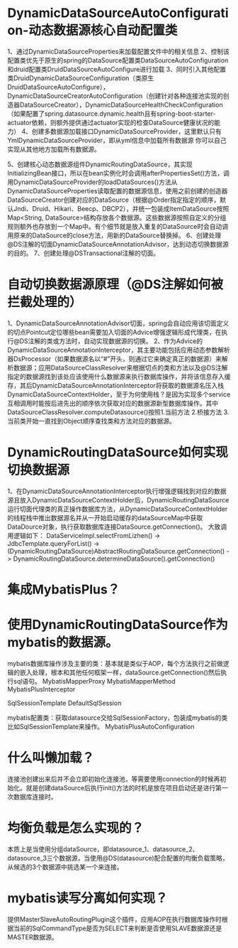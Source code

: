 # DynamicDataSourceAutoConfiguration-动态数据源核心自动配置类

1、通过DynamicDataSourceProperties来加载配置文件中的相关信息
2、控制该配置类优先于原生的spring的DataSource配置类DataSourceAutoConfiguration和druid配置类DruidDataSourceAutoConfigure进行加载
3、同时引入其他配置类DruidDynamicDataSourceConfiguration（类原生DruidDataSourceAutoConfigure），DynamicDataSourceCreatorAutoConfiguration（创建针对各种连接池实现的创造器DataSourceCreator），DynamicDataSourceHealthCheckConfiguration（如果配置了spring.datasource.dynamic.health且有spring-boot-starter-actuator依赖，则额外提供通过actuator实现的检查DataSource健康状况的能力）
4、创建多数据源加载接口DynamicDataSourceProvider，这里默认只有YmlDynamicDataSourceProvider，即从yml信息中加载所有数据源 你可以自己实现从其他地方加载所有数据源。

5、创建核心动态数据源组件DynamicRoutingDataSource，其实现InitializingBean接口，所以在bean实例化时会调用afterPropertiesSet()方法，调用DynamicDataSourceProvider的loadDataSources()方法从DynamicDataSourceProperties读取配置的数据源信息，使用之前创建的创造器DataSourceCreator创建对应的DataSource（根据@Order指定指定的顺序，默认Jndi、Druid、Hikari、Beecp、DBCP2），并统一包装成ItemDataSource按照Map<String, DataSource>结构存放各个数据源。这些数据源按照自定义的分组规则额外也存放到一个Map中。有个细节就是放入重复的DataSource时会自动调用原来的DataSource的close方法，用新的DataSource替换掉。
6、创建处理@DS注解的切面DynamicDataSourceAnnotationAdvisor，达到动态切换数据源的目的。
7、创建处理@DSTransactional注解的切面。



# 自动切换数据源原理（@DS注解如何被拦截处理的）
1、DynamicDataSourceAnnotationAdvisor切面，spring会自动应用该切面定义的切点Pointcut定位哪些bean需要加入切面的Advice增强逻辑形成代理类，在执行@DS注解的类或方法时，自动实现数据源的切换。
2、作为Advice的DynamicDataSourceAnnotationInterceptor，其主要功能包括应用动态参数解析器DsProcessor（如果数据源名以“#”开头，则通过它来确定真正的数据源）来解析数据源；应用DataSourceClassResolver来根据切点的类和方法以及@DS注解指定的数据源找到该处应该使用什么数据源来执行数据库操作，并将该信息存入缓存，其后DynamicDataSourceAnnotationInterceptor将获取的数据源名压入栈DynamicDataSourceContextHolder，至于为何使用栈？是因为实现多个service互相调用时能按后进先出的顺序依次获取对应的数据源新型数据库操作。其中DataSourceClassResolver.computeDatasource()按照1.当前方法 2.桥接方法 3.当前类开始一直找到Object顺序查找类和方法对应的数据源。


# DynamicRoutingDataSource如何实现切换数据源
1、在DynamicDataSourceAnnotationInterceptor执行增强逻辑找到对应的数据源且放入DynamicDataSourceContextHolder后，DynamicRoutingDataSource运行切面代理类的真正操作数据库方法，从DynamicDataSourceContextHolder的线程栈中推出数据源名并从一开始启动缓存的dataSourceMap中获取DataDource对象，执行获取数据库连接DataSource.getConnection()。
大致调用逻辑如下：
DataServiceImpl.selectFromLizhen() ->
JdbcTemplate.queryForList() ->
(DynamicRoutingDataSource)AbstractRoutingDataSource.getConnection() ->
DynamicRoutingDataSource.determineDataSource().getConnection()

# 集成MybatisPlus？

# 使用DynamicRoutingDataSource作为mybatis的数据源。

mybatis数据库操作涉及主要的类：基本就是类似于AOP，每个方法执行之前做逻辑的嵌入处理，根本和其他任何框架一样，dataSource.getConnection()然后执行sql语句。
MybatisMapperProxy
MybatisMapperMethod
MybatisPlusInterceptor

SqlSessionTemplate
DefaultSqlSession

mybatis配置类：获取datasource交给SqlSessionFactory，包装成mybatis的类比如SqlSessionTemplate来操作。
MybatisPlusAutoConfiguration


# 什么叫懒加载？
连接池创建出来后并不会立即初始化连接池，等需要使用connection的时候再初始化。就是创建dataSource后执行init()方法的时机是放在项目启动还是进行第一次数据库连接时。


# 均衡负载是怎么实现的？
本质上是当使用分组dataSource，即datasource_1、datasource_2、datasource_3三个数据源，当使用@DS(datasource)配合配置的均衡负载策略，从候选的3个数据源中挑选某一个来连接。


# mybatis读写分离如何实现？
提供MasterSlaveAutoRoutingPlugin这个插件，应用AOP在执行数据库操作时根据当前的SqlCommandType是否为SELECT来判断是否使用SLAVE数据源还是MASTER数据源。
